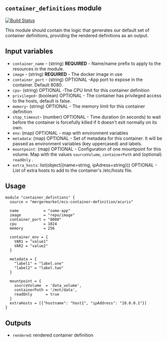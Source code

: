 `container_definitions` module
-----------------------------

[![Build Status](https://travis-ci.org/mergermarket/tf_ecs_container_definition.svg?branch=master)](https://travis-ci.org/mergermarket/tf_ecs_container_definition)

This module should contain the logic that generates our default set of container definitions,
providing the rendered definitions as an output.

Input variables
---------------

 * `container_name` - (string) **REQUIRED** - Name/name prefix to apply to the resources in the module.
 * `image` - (string) **REQUIRED** - The docker image in use
 * `container_port` - (string) OPTIONAL -App port to expose in the container. Default 8080.
 * `cpu`- (string) OPTIONAL -The CPU limit for this container definition
 * `privileged`- (boolean) OPTIONAL - The container has privileged access to the hosts, default is false.
 * `memory`- (string) OPTIONAL - The memory limit for this container definition
 * `stop_timeout`- (number) OPTIONAL - Time duration (in seconds) to wait before the container is forcefully killed if it doesn't exit normally on its own.
 * `env`: (map) OPTIONAL - map with environment variables
 * `metadata`: (map) OPTIONAL - Set of metadata for this container. It will be passed as environment variables (key uppercased) and labels.
 * `mountpoint`: (map) OPTIONAL - Configuration of one mountpoint for this volume. Map with the values `sourceVolume`, `containerPath` and (optional) `readOnly` .
 * `extra_hosts`: list(object({name=string, ipAdress=string})) OPTIONAL - List of extra hosts to add to the container's /etc/hosts file.

Usage
-----

```hcl
module "container_defintions" {
  source = "mergermarket/ecs-container-definition/acuris"

  name           = "some-app"
  image          = "repo/image"
  container_port = "8080"
  cpu            = 1024
  memory         = 256

  container_env = {
    VAR1 = "value1"
    VAR2 = "value2"
  }

  metadata = {
    "label1" = "label.one"
    "label2" = "label.two"
  }

  mountpoint = {
    sourceVolume  = 'data_volume',
    containerPath = '/mnt/data',
    readOnly      = true
  }
  extraHosts = [{"hostname": "host1", "ipAddress": "10.0.0.1"}]
}
```

Outputs
-------

 * `rendered`: rendered container definition
